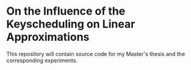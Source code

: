 # On the Influence of the Keyscheduling on Linear Approximations

This repository will contain source code for my Master's thesis and the corresponding experiments.

